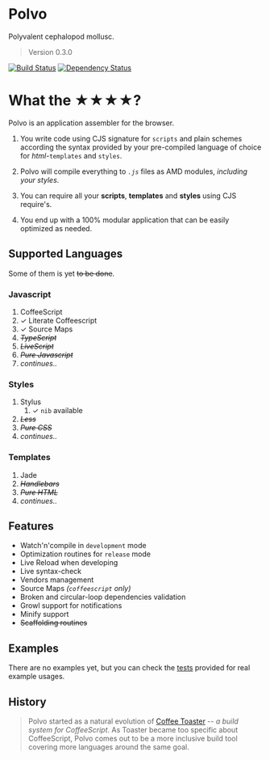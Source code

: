 # Polvo

Polyvalent cephalopod mollusc.

> Version 0.3.0

[![Build Status](https://secure.travis-ci.org/serpentem/polvo.png)](http://travis-ci.org/serpentem/polvo) [![Dependency Status](https://gemnasium.com/serpentem/polvo.png)](https://gemnasium.com/serpentem/polvo)

# What the ★★★★?

Polvo is an application assembler for the browser.

 1.  You write code using CJS signature for `scripts` and plain schemes according the syntax provided by your pre-compiled language of choice for *html*-`templates` and `styles`.

 1. Polvo will compile everything to *`.js`* files as AMD modules, *including your styles*.

 1. You can require all your **scripts**, **templates** and **styles** using CJS require's.
 
 1. You end up with a 100% modular application that can be easily optimized as needed.

<a name="supported-languages"></a>
## Supported Languages

Some of them is yet ~~to be done~~.

### Javascript
 1. CoffeeScript
   1. ✓ Literate Coffeescript
   1. ✓ Source Maps
 1. *~~TypeScript~~*
 1. *~~LiveScript~~*
 1. *~~Pure Javascript~~*
 1. *continues..*

### Styles
 1. Stylus
     1. ✓ `nib` available
 1. *~~Less~~*
 1. *~~Pure CSS~~*
 1. *continues..*

### Templates
 1. Jade
 1. *~~Handlebars~~*
 1. *~~Pure HTML~~*
 1. *continues..*

<a name="features"></a>
## Features
 * Watch'n'compile in `development` mode
 * Optimization routines for `release` mode
 * Live Reload when developing
 * Live syntax-check
 * Vendors management
 * Source Maps *(`coffeescript` only)*
 * Broken and circular-loop dependencies validation
 * Growl support for notifications
 * Minify support
 * ~~Scaffolding routines~~

<a name="examples"></a>
## Examples

There are no examples yet, but you can check the [tests](https://github.com/serpentem/polvo/tree/master/tests) provided for real example usages.

<a name="history"></a>
## History

> Polvo started as a natural evolution of [Coffee Toaster](http://github.com/serpentem/coffee-toaster) -- *a build system for CoffeeScript*. As Toaster became too specific about CoffeeScript, Polvo comes out to be a more inclusive build tool covering more languages around the same goal.